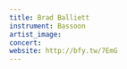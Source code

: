 ```yaml
---
title: Brad Balliett
instrument: Bassoon
artist_image: 
concert: 
website: http://bfy.tw/7EmG
---
```


